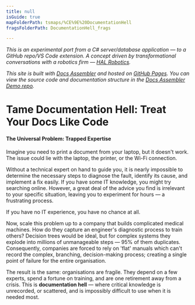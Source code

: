 ```yaml
---
title: null
isGuide: true
mapFolderPath: tsmaps/%CE%9E%20DocumentationHell
fragsFolderPath: DocumentationHell_frags

---
```



<!-- tsGuideRenderComment {"guide":{"id":"tQzdGN1Rr","path":"","fragmentFolderPath":"DocumentationHell_frags"},"fragment":{"id":"tQzdGN1Rr","topLevelMapKey":"sIhxfx02EB","mapKeyChain":"sIhxfx02EB","guideID":"tQzdGN0rX","guidePath":"c:/GitHub/MuddySpud/MuddySpud.github.io/tsmaps/DocumentationHell.tsmap","chartKey":"sIhxfx02EB","isLeaf":false,"options":[{"id":"tQzdHS0r9","order":1},{"id":"tQzdMY1xy","option":"What are Decision Trees?","order":2,"isAncillary":true}]}} -->

*This is an experimental port from a C# server/database application — to a GitHub repo/VS Code extension. A concept driven by transformational conversations with a robotics firm — [HAL Robotics](https://hal-robotics.com).*

*This site is built with [Docs Assembler](https://marketplace.visualstudio.com/items?itemName=netoftrees.documentation-assembler) and hosted on [GitHub Pages](https://docs.github.com/en/pages). You can view the source code and documentation structure in the [Docs Assembler Demo repo](https://github.com/CompositeFlows/DocsAssemblerDemo).*

# Tame Documentation Hell: Treat Your Docs Like Code

#### The Universal Problem: Trapped Expertise

Imagine you need to print a document from your laptop, but it doesn't work. The issue could lie with the laptop, the printer, or the Wi-Fi connection.

Without a technical expert on hand to guide you, it is nearly impossible to determine the necessary steps to diagnose the fault, identify its cause, and implement a fix easily. If you have some IT knowledge, you might try searching online. However, a great deal of the advice you find is irrelevant to your specific situation, leaving you to experiment for hours — a frustrating process. 

If you have no IT experience, you have no chance at all.

Now, scale this problem up to a company that builds complicated medical machines. How do they capture an engineer's diagnostic process to train others? Decision trees would be ideal, but for complex systems they explode into millions of unmanageable steps — 95% of them duplicates. Consequently, companies are forced to rely on 'flat' manuals which can't record the complex, branching, decision-making process; creating a single point of failure for the entire organisation.

The result is the same: organisations are fragile. They depend on a few experts, spend a fortune on training, and are one retirement away from a crisis. This is **documentation hell** — where critical knowledge is unrecorded, or scattered, and is impossibly difficult to use when it is needed most.

